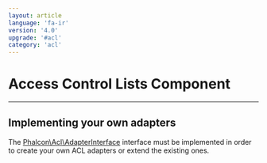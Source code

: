 ```yaml
---
layout: article
language: 'fa-ir'
version: '4.0'
upgrade: '#acl'
category: 'acl'
---
```

# Access Control Lists Component

* * *

## Implementing your own adapters

The [Phalcon\Acl\AdapterInterface](api/Phalcon_Acl_AdapterInterface) interface must be implemented in order to create your own ACL adapters or extend the existing ones.